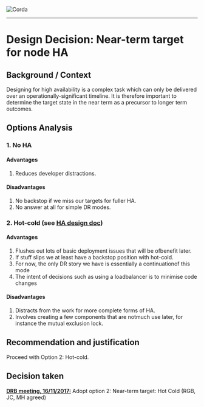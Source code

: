 ![Corda](https://www.corda.net/wp-content/uploads/2016/11/fg005_corda_b.png)

--------------------------------------------
Design Decision: Near-term target for node HA
============================================

## Background / Context

Designing for high availability is a complex task which can only be delivered over an operationally-significant timeline. It is therefore important to determine the target state in the near term as a precursor to longer term outcomes.



## Options Analysis

### 1. No HA

#### Advantages

1.    Reduces developer distractions.

#### Disadvantages

1.    No backstop if we miss our targets for fuller HA.
2.    No answer at all for simple DR modes.

### 2. Hot-cold (see [HA design doc](../design.md))

#### Advantages

1. Flushes out lots of basic deployment issues that will be ofbenefit later.
2. If stuff slips we at least have a backstop position with hot-cold.
3. For now, the only DR story we have is essentially a continuationof this mode
4. The intent of decisions such as using a loadbalancer is to minimise code changes

#### Disadvantages

1. Distracts from the work for more complete forms of HA.
2. Involves creating a few components that are notmuch use later, for instance the mutual exclusion lock.

## Recommendation and justification

Proceed with Option 2: Hot-cold.

## Decision taken

**[DRB meeting, 16/11/2017:](./drb-meeting-20171116.md)** Adopt option 2: Near-term target: Hot Cold (RGB, JC, MH agreed)